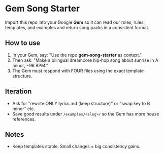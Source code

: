 # Gem Song Starter
Import this repo into your Google **Gem** so it can read our roles, rules, templates, and examples and return song packs in a consistent format.

## How to use
1) In your Gem, say: "Use the repo **gem-song-starter** as context."
2) Then ask: "Make a bilingual dreamcore hip-hop song about sunrise in A minor, ~96 BPM."
3) The Gem must respond with FOUR files using the exact template structure.

## Iteration
- Ask for "rewrite ONLY lyrics.md (keep structure)" or "swap key to B minor" etc.
- Save good results under `/examples/<slug>/` so the Gem has more house references.

## Notes
- Keep templates stable. Small changes = big consistency gains.
